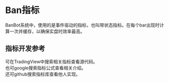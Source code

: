 # Ban指标
BanBot系统中，使用的是事件驱动的指标，也叫带状态指标。在每个bar出现时计算一次并缓存，以确保实盘时效率最高。

## 指标开发参考
可在TradingView中搜索相关指标查看源代码。  
也可google搜索指标公式查看相关介绍。  
还可github搜索指标库查看他人实现。  

